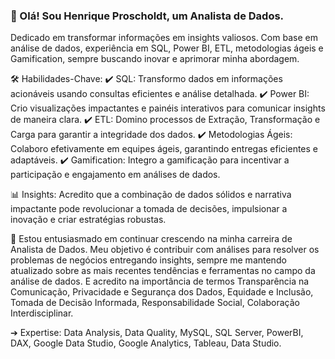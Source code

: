 ### 👋 Olá! Sou Henrique Proscholdt, um Analista de Dados.

Dedicado em transformar informações em insights valiosos. Com base em análise de dados, experiência em SQL, Power BI, ETL, metodologias ágeis e Gamification, sempre buscando inovar e aprimorar minha abordagem.

🛠️ Habilidades-Chave:
✔️ SQL: Transformo dados em informações acionáveis usando consultas eficientes e análise detalhada.
✔️ Power BI: Crio visualizações impactantes e painéis interativos para comunicar insights de maneira clara.
✔️ ETL: Domino processos de Extração, Transformação e Carga para garantir a integridade dos dados.
✔️ Metodologias Ágeis: Colaboro efetivamente em equipes ágeis, garantindo entregas eficientes e adaptáveis.
✔️ Gamification: Integro a gamificação para incentivar a participação e engajamento em análises de dados.

📊 Insights:
Acredito que a combinação de dados sólidos e narrativa impactante pode revolucionar a tomada de decisões, impulsionar a inovação e criar estratégias robustas.

🚀 
Estou entusiasmado em continuar crescendo na minha carreira de Analista de Dados. Meu objetivo é contribuir com análises para resolver os problemas de negócios entregando insights, sempre me mantendo atualizado sobre as mais recentes tendências e ferramentas no campo da análise de dados.
E acredito na importância de termos Transparência na Comunicação, Privacidade e Segurança dos Dados, Equidade e Inclusão, Tomada de Decisão Informada, Responsabilidade Social, Colaboração Interdisciplinar.

➔ Expertise: Data Analysis, Data Quality, MySQL, SQL Server, PowerBI, DAX, Google Data Studio, Google Analytics, Tableau, Data Studio.

<!--
**proscholdt/Proscholdt** is a ✨ _special_ ✨ repository because its `README.md` (this file) appears on your GitHub profile.

Here are some ideas to get you started:

- 🔭 I’m currently working on ...
- 🌱 I’m currently learning ...
- 👯 I’m looking to collaborate on ...
- 🤔 I’m looking for help with ...
- 💬 Ask me about ...
- 📫 How to reach me: ...
- 😄 Pronouns: ...
- ⚡ Fun fact: ...
-->
